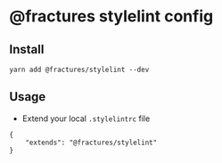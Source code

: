 # @fractures stylelint config

## Install

```
yarn add @fractures/stylelint --dev
```

## Usage

- Extend your local `.stylelintrc` file

```
{
	"extends": "@fractures/stylelint"
}
```
